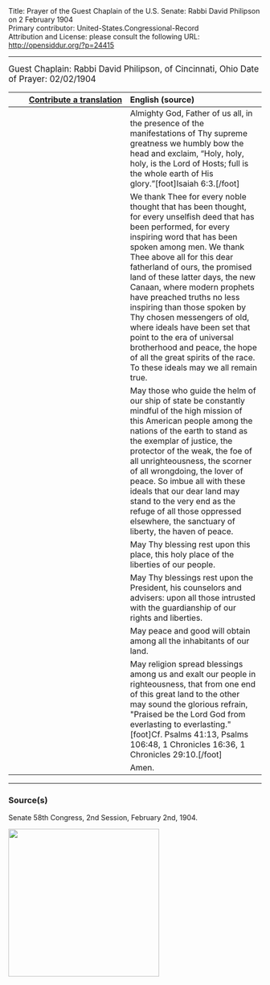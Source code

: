 <html>
<head></head>
<body>
Title: Prayer of the Guest Chaplain of the U.S. Senate: Rabbi David Philipson on 2 February 1904<br />
Primary contributor: United-States.Congressional-Record<br />
Attribution and License: please consult the following URL: <a href="http://opensiddur.org/?p=24415">http://opensiddur.org/?p=24415</a>
<p />
<hr />

<div class="english" style="font-size:1.2em;">
Guest Chaplain: Rabbi David Philipson, of Cincinnati, Ohio
Date of Prayer: 02/02/1904
</div>

<table style="margin-left: auto;margin-right: auto;" class="draggable">
<thead><tr><th id="x" style="text-align: right;"><a href="/contributing/upload/">Contribute a translation</a></th><th style="text-align: left;">English (source)</th></tr></thead>
<tbody>
<tr><td style="vertical-align:top;" width="46%">
<div class="liturgy"><span lang="he">

</span></div></td>
 
<td style="vertical-align:top;" width="53%">
<div class="english">
Almighty God, Father of us all, 
in the presence of the manifestations of Thy supreme greatness 
we humbly bow the head and exclaim, 
“Holy, holy, holy, is the Lord of Hosts; 
full is the whole earth of His glory.”[foot]Isaiah 6:3.[/foot]
</div></td></tr>


<tr><td style="vertical-align:top;" width="46%">
<div class="liturgy"><span lang="he">

</span></div></td>
 
<td style="vertical-align:top;" width="53%">
<div class="english">
We thank Thee 
for every noble thought that has been thought, 
for every unselfish deed that has been performed, 
for every inspiring word that has been spoken among men. 
We thank Thee above all 
for this dear fatherland of ours, 
the promised land of these latter days, 
the new Canaan, 
where modern prophets have preached 
truths no less inspiring than those spoken 
by Thy chosen messengers of old, 
where ideals have been set 
that point to the era of universal brotherhood and peace, 
the hope of all the great spirits of the race. 
To these ideals may we all remain true. 
</div></td></tr>


<tr><td style="vertical-align:top;" width="46%">
<div class="liturgy"><span lang="he">

</span></div></td>
 
<td style="vertical-align:top;" width="53%">
<div class="english">
May those who guide the helm of our ship of state 
be constantly mindful of the high mission of this American people 
among the nations of the earth 
to stand as the exemplar of justice, 
the protector of the weak, 
the foe of all unrighteousness, 
the scorner of all wrongdoing, 
the lover of peace. 
So imbue all with these ideals 
that our dear land may stand to the very end 
as the refuge of all those oppressed elsewhere, 
the sanctuary of liberty, 
the haven of peace.
</div></td></tr>


<tr><td style="vertical-align:top;" width="46%">
<div class="liturgy"><span lang="he">

</span></div></td>
 
<td style="vertical-align:top;" width="53%">
<div class="english">
May Thy blessing rest upon this place, 
this holy place of the liberties of our people. 
</div></td></tr>


<tr><td style="vertical-align:top;" width="46%">
<div class="liturgy"><span lang="he">

</span></div></td>
 
<td style="vertical-align:top;" width="53%">
<div class="english">
May Thy blessings rest upon the President, his counselors and advisers: 
upon all those intrusted with the guardianship of our rights and liberties. 
</div></td></tr>


<tr><td style="vertical-align:top;" width="46%">
<div class="liturgy"><span lang="he">

</span></div></td>
 
<td style="vertical-align:top;" width="53%">
<div class="english">
May peace and good will obtain among all the inhabitants of our land. 
</div></td></tr>


<tr><td style="vertical-align:top;" width="46%">
<div class="liturgy"><span lang="he">

</span></div></td>
 
<td style="vertical-align:top;" width="53%">
<div class="english">
May religion spread blessings among us 
and exalt our people in righteousness, 
that from one end of this great land to the other 
may sound the glorious refrain, 
"Praised be the Lord God from everlasting to everlasting."[foot]Cf. Psalms 41:13, Psalms 106:48, 1 Chronicles 16:36, 1 Chronicles 29:10.[/foot]
</div></td></tr>


<tr><td style="vertical-align:top;" width="46%">
<div class="liturgy"><span lang="he">

</span></div></td>
 
<td style="vertical-align:top;" width="53%">
<div class="english">
Amen.
</div></td></tr>
</tbody></table>

<hr />

<h3>Source(s)</h3>

Senate
58th Congress, 2nd Session, February 2nd, 1904.

<a href="https://opensiddur.org/wp-content/uploads/2019/04/1904-02-02-Senate-Rabbi-David-Philipson.png"><img src="https://opensiddur.org/wp-content/uploads/2019/04/1904-02-02-Senate-Rabbi-David-Philipson-300x294.png" alt="" width="300" height="294" class="alignnone size-medium wp-image-24417" /></a>
</body>
</html>